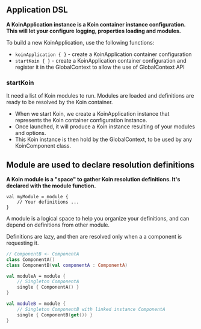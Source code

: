 
## Application DSL

**A KoinApplication instance is a Koin container instance configuration. This will let your configure logging, properties loading and modules.**

To build a new KoinApplication, use the following functions:

* `koinApplication { }` - create a KoinApplication container configuration
* `startKoin { }` - create a KoinApplication container configuration and register it in the GlobalContext to allow the use of GlobalContext API


### startKoin

It need a list of Koin modules to run. 
Modules are loaded and definitions are ready to be resolved by the Koin container.

* When we start Koin, we create a KoinApplication instance that represents the Koin container configuration instance. 
* Once launched, it will produce a Koin instance resulting of your modules and options. 
* This Koin instance is then hold by the GlobalContext, to be used by any KoinComponent class.

## Module are used to declare resolution definitions

**A Koin module is a "space" to gather Koin resolution definitions. It's declared with the module function.**

```
val myModule = module {
    // Your definitions ...
}
```

A module is a logical space to help you organize your definitions, and can depend on definitions from other module. 

Definitions are lazy, and then are resolved only when a a component is requesting it.
```kt
// ComponentB <- ComponentA
class ComponentA()
class ComponentB(val componentA : ComponentA)

val moduleA = module {
    // Singleton ComponentA
    single { ComponentA() }
}

val moduleB = module {
    // Singleton ComponentB with linked instance ComponentA
    single { ComponentB(get()) }
}
```



